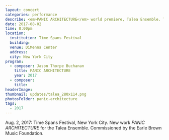 ```yaml
---
layout: concert
categories: performance
describe: <em>PANIC ARCHITECTURE</em> world premiere, Talea Ensemble. Time Spans Festival, NYC.
date: 2017-08-02
time: 8:00pm
location:
  institution: Time Spans Festival
  building:
  venue: DiMenna Center
  address:
  city: New York City
program:
  - composer: Jason Thorpe Buchanan
    title: PANIC ARCHITECTURE
    year: 2017
  - composer:
    title:
headerImage: 
thumbnail: updates/talea_280x114.png
photosFolder: panic-architecture
tags:
  - 2017
---
```


Aug. 2, 2017: Time Spans Festival, New York City. New work *PANIC ARCHITECTURE* for the Talea Ensemble. Commissioned by the Earle Brown Music Foundation.
